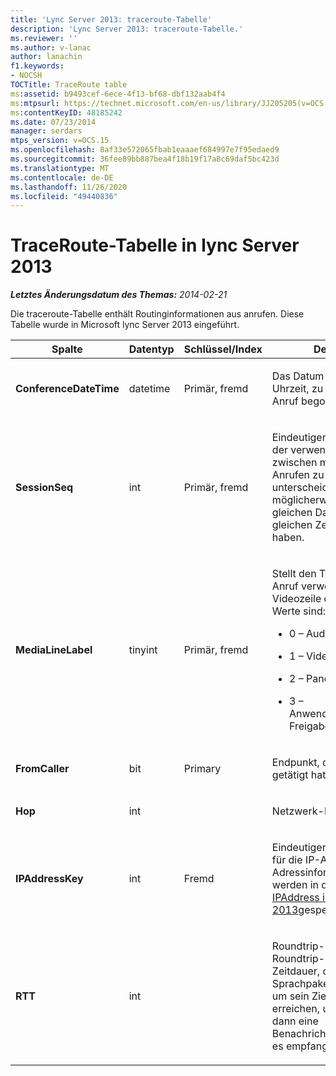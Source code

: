 ```yaml
---
title: 'Lync Server 2013: traceroute-Tabelle'
description: 'Lync Server 2013: traceroute-Tabelle.'
ms.reviewer: ''
ms.author: v-lanac
author: lanachin
f1.keywords:
- NOCSH
TOCTitle: TraceRoute table
ms:assetid: b9493cef-6ece-4f13-bf68-dbf132aab4f4
ms:mtpsurl: https://technet.microsoft.com/en-us/library/JJ205205(v=OCS.15)
ms:contentKeyID: 48185242
ms.date: 07/23/2014
manager: serdars
mtps_version: v=OCS.15
ms.openlocfilehash: 8af33e572065fbab1eaaaef684997e7f95edaed9
ms.sourcegitcommit: 36fee89bb887bea4f18b19f17a8c69daf5bc423d
ms.translationtype: MT
ms.contentlocale: de-DE
ms.lasthandoff: 11/26/2020
ms.locfileid: "49440836"
---
```

# <a name="traceroute-table-in-lync-server-2013"></a>TraceRoute-Tabelle in lync Server 2013

<div data-xmlns="http://www.w3.org/1999/xhtml">

<div class="topic" data-xmlns="http://www.w3.org/1999/xhtml" data-msxsl="urn:schemas-microsoft-com:xslt" data-cs="https://msdn.microsoft.com/">

<div data-asp="https://msdn2.microsoft.com/asp">



</div>

<div id="mainSection">

<div id="mainBody">

<span> </span>

_**Letztes Änderungsdatum des Themas:** 2014-02-21_

Die traceroute-Tabelle enthält Routinginformationen aus anrufen. Diese Tabelle wurde in Microsoft lync Server 2013 eingeführt.


<table>
<colgroup>
<col style="width: 25%" />
<col style="width: 25%" />
<col style="width: 25%" />
<col style="width: 25%" />
</colgroup>
<thead>
<tr class="header">
<th><strong>Spalte</strong></th>
<th><strong>Datentyp</strong></th>
<th><strong>Schlüssel/Index</strong></th>
<th><strong>Details</strong></th>
</tr>
</thead>
<tbody>
<tr class="odd">
<td><p><strong>ConferenceDateTime</strong></p></td>
<td><p>datetime</p></td>
<td><p>Primär, fremd</p></td>
<td><p>Das Datum und die Uhrzeit, zu der der Anruf begonnen hat.</p></td>
</tr>
<tr class="even">
<td><p><strong>SessionSeq</strong></p></td>
<td><p>int</p></td>
<td><p>Primär, fremd</p></td>
<td><p>Eindeutiger Bezeichner, der verwendet wird, um zwischen mehreren Anrufen zu unterscheiden, die möglicherweise am gleichen Datum und zur gleichen Zeit begonnen haben.</p></td>
</tr>
<tr class="odd">
<td><p><strong>MediaLineLabel</strong></p></td>
<td><p>tinyint</p></td>
<td><p>Primär, fremd</p></td>
<td><p>Stellt den Typ der im Anruf verwendeten Videozeile dar. Gültige Werte sind:</p>
<ul>
<li><p>0 – Audio</p></li>
<li><p>1 – Video</p></li>
<li><p>2 – Panorama Video</p></li>
<li><p>3 – Anwendung/Desktop Freigabe</p></li>
</ul></td>
</tr>
<tr class="even">
<td><p><strong>FromCaller</strong></p></td>
<td><p>bit</p></td>
<td><p>Primary</p></td>
<td><p>Endpunkt, der den Anruf getätigt hat.</p></td>
</tr>
<tr class="odd">
<td><p><strong>Hop</strong></p></td>
<td><p>int</p></td>
<td></td>
<td><p>Netzwerk-Hop/</p></td>
</tr>
<tr class="even">
<td><p><strong>IPAddressKey</strong></p></td>
<td><p>int</p></td>
<td><p>Fremd</p></td>
<td><p>Eindeutiger Bezeichner für die IP-Adresse. IP-Adressinformationen werden in der <a href="lync-server-2013-ipaddress-table.md">Tabelle IPAddress in lync Server 2013</a>gespeichert.</p></td>
</tr>
<tr class="odd">
<td><p><strong>RTT</strong></p></td>
<td><p>int</p></td>
<td></td>
<td><p>Roundtrip-Zeit. Die Roundtrip-Zeit misst die Zeitdauer, die ein Sprachpaket benötigt, um sein Ziel zu erreichen, und sendet dann eine Benachrichtigung, dass es empfangen wurde.</p></td>
</tr>
</tbody>
</table>


</div>

<span> </span>

</div>

</div>

</div>

